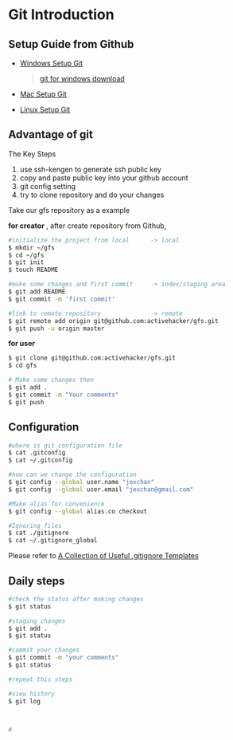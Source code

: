 Git Introduction
==========================

Setup Guide from Github
-------------------------

* [Windows Setup Git](http://help.github.com/win-set-up-git/)

	> [git for windows download](http://code.google.com/p/msysgit/downloads/list)

* [Mac Setup Git](http://help.github.com/mac-set-up-git/)
* [Linux Setup Git](http://help.github.com/linux-set-up-git/)

Advantage of git
-------------------------

The Key Steps

1. use ssh-kengen to generate ssh public key
2. copy and paste public key into your github account
3. git config setting
4. try to clone repository and do your changes


Take our gfs repository as a example

**for creator** , after create repository from Github, 

```bash
#initialize the project from local   	-> local
$ mkdir ~/gfs
$ cd ~/gfs
$ git init
$ touch README

#make some changes and first commit  	-> index/staging area
$ git add README
$ git commit -m 'first commit'

#link to remote repository				-> remote
$ git remote add origin git@github.com:activehacker/gfs.git
$ git push -u origin master
```

**for user**

```bash
$ git clone git@github.com:activehacker/gfs.git
$ cd gfs

# Make some changes then
$ git add .
$ git commit -m "Your comments"
$ git push
```


Configuration
--------------------------

```bash
#where is git configuration file
$ cat .gitconfig 
$ cat ~/.gitconfig  

#how can we change the configuration
$ git config --global user.name "jexchan"
$ git config --global user.email "jexchan@gmail.com"

#Make alias for convenience
$ git config --global alias.co checkout

#Ignoring files
$ cat ./gitignore
$ cat ~/.gitignore_global
```

Please refer to [A Collection of Useful .gitignore Templates](https://github.com/github/gitignore)


Daily steps
----------------------------

```bash
#check the status after making changes
$ git status

#staging changes
$ git add .
$ git status

#commit your changes
$ git commit -m "your comments"
$ git status

#repeat this steps

#view history
$ git log



#




